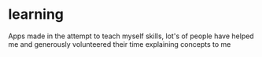# learning
Apps made in the attempt to teach myself skills, lot's of people have helped me and generously volunteered their time explaining concepts to me
